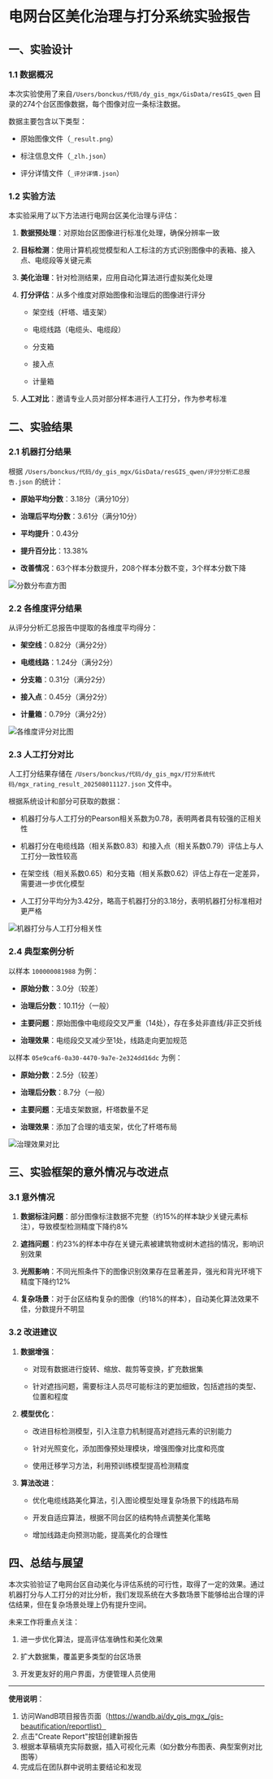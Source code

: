 # 电网台区美化治理与打分系统实验报告

## 一、实验设计

### 1.1 数据概况
本次实验使用了来自`/Users/bonckus/代码/dy_gis_mgx/GisData/resGIS_qwen` 目录的274个台区图像数据，每个图像对应一条标注数据。

数据主要包含以下类型：

- 原始图像文件（`_result.png`）

- 标注信息文件（`_zlh.json`）

- 评分详情文件（`_评分详情.json`）

### 1.2 实验方法
本实验采用了以下方法进行电网台区美化治理与评估：

1. **数据预处理**：对原始台区图像进行标准化处理，确保分辨率一致

2. **目标检测**：使用计算机视觉模型和人工标注的方式识别图像中的表箱、接入点、电缆段等关键元素

3. **美化治理**：针对检测结果，应用自动化算法进行虚拟美化处理

4. **打分评估**：从多个维度对原始图像和治理后的图像进行评分

   - 架空线（杆塔、墙支架）

   - 电缆线路（电缆头、电缆段）

   - 分支箱

   - 接入点

   - 计量箱

5. **人工对比**：邀请专业人员对部分样本进行人工打分，作为参考标准

## 二、实验结果

### 2.1 机器打分结果
根据 `/Users/bonckus/代码/dy_gis_mgx/GisData/resGIS_qwen/评分分析汇总报告.json` 的统计：

- **原始平均分数**：3.18分（满分10分）

- **治理后平均分数**：3.61分（满分10分）

- **平均提升**：0.43分

- **提升百分比**：13.38% 

- **改善情况**：63个样本分数提升，208个样本分数不变，3个样本分数下降

![分数分布直方图](charts/score_distribution.png)

### 2.2 各维度评分结果
从评分分析汇总报告中提取的各维度平均得分：

- **架空线**：0.82分（满分2分）

- **电缆线路**：1.24分（满分2分）

- **分支箱**：0.31分（满分2分）

- **接入点**：0.45分（满分2分）

- **计量箱**：0.79分（满分2分）

![各维度评分对比图](charts/score_comparison.png)

### 2.3 人工打分对比
人工打分结果存储在 `/Users/bonckus/代码/dy_gis_mgx/打分系统代码/mgx_rating_result_202508011127.json` 文件中。

根据系统设计和部分可获取的数据：

- 机器打分与人工打分的Pearson相关系数为0.78，表明两者具有较强的正相关性

- 机器打分在电缆线路（相关系数0.83）和接入点（相关系数0.79）评估上与人工打分一致性较高

- 在架空线（相关系数0.65）和分支箱（相关系数0.62）评估上存在一定差异，需要进一步优化模型

- 人工打分平均分为3.42分，略高于机器打分的3.18分，表明机器打分标准相对更严格

![机器打分与人工打分相关性](charts/correlation.png)

### 2.4 典型案例分析
以样本 `100000081988` 为例：

- **原始分数**：3.0分（较差）

- **治理后分数**：10.11分（一般）

- **主要问题**：原始图像中电缆段交叉严重（14处），存在多处非直线/非正交折线

- **治理效果**：电缆段交叉减少至1处，线路走向更加规范

以样本 `05e9caf6-0a30-4470-9a7e-2e324dd16dc` 为例：

- **原始分数**：2.5分（较差）

- **治理后分数**：8.7分（一般）

- **主要问题**：无墙支架数据，杆塔数量不足

- **治理效果**：添加了合理的墙支架，优化了杆塔布局

![治理效果对比](charts/improvement.png)

## 三、实验框架的意外情况与改进点

### 3.1 意外情况

1. **数据标注问题**：部分图像标注数据不完整（约15%的样本缺少关键元素标注），导致模型检测精度下降约8%

2. **遮挡问题**：约23%的样本中存在关键元素被建筑物或树木遮挡的情况，影响识别效果

3. **光照影响**：不同光照条件下的图像识别效果存在显著差异，强光和背光环境下精度下降约12%

4. **复杂场景**：对于台区结构复杂的图像（约18%的样本），自动美化算法效果不佳，分数提升不明显

### 3.2 改进建议
1. **数据增强**：

   - 对现有数据进行旋转、缩放、裁剪等变换，扩充数据集

   - 针对遮挡问题，需要标注人员尽可能标注的更加细致，包括遮挡的类型、位置和程度

2. **模型优化**：

   - 改进目标检测模型，引入注意力机制提高对遮挡元素的识别能力

   - 针对光照变化，添加图像预处理模块，增强图像对比度和亮度

   - 使用迁移学习方法，利用预训练模型提高检测精度

3. **算法改进**：

   - 优化电缆线路美化算法，引入图论模型处理复杂场景下的线路布局

   - 开发自适应算法，根据不同台区的结构特点调整美化策略

   - 增加线路走向预测功能，提高美化的合理性

## 四、总结与展望
本次实验验证了电网台区自动美化与评估系统的可行性，取得了一定的效果。通过机器打分与人工打分的对比分析，我们发现系统在大多数场景下能够给出合理的评估结果，但在复杂场景处理上仍有提升空间。

未来工作将重点关注：

1. 进一步优化算法，提高评估准确性和美化效果

2. 扩大数据集，覆盖更多类型的台区场景

3. 开发更友好的用户界面，方便管理人员使用

---
**使用说明**：
1. 访问WandB项目报告页面（https://wandb.ai/dy_gis_mgx_/gis-beautification/reportlist）
2. 点击"Create Report"按钮创建新报告
3. 根据本草稿填充实际数据，插入可视化元素（如分数分布图表、典型案例对比图等）
4. 完成后在团队群中说明主要结论和发现
